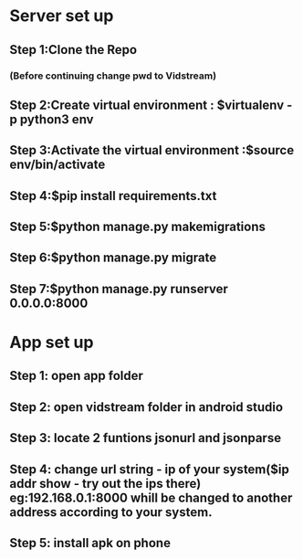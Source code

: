 # Server set up
## Step 1:Clone the Repo
### (Before continuing change pwd to Vidstream)
## Step 2:Create virtual environment : $virtualenv -p python3 env
## Step 3:Activate the virtual environment :$source env/bin/activate
## Step 4:$pip install requirements.txt
## Step 5:$python manage.py makemigrations
## Step 6:$python manage.py migrate 
## Step 7:$python manage.py runserver 0.0.0.0:8000

# App set up
## Step 1: open app folder 
## Step 2: open vidstream folder in android studio 
## Step 3: locate 2 funtions jsonurl and jsonparse
## Step 4: change url string - ip of your system($ip addr show - try out the ips there) eg:192.168.0.1:8000 whill be changed to another address according to your system.
## Step 5: install apk on phone
